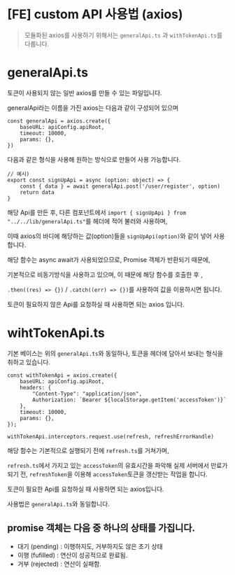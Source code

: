 # [FE] custom API 사용법 (axios)

> 모듈화된 axios를 사용하기 위해서는 `generalApi.ts` 과 `withTokenApi.ts`를 다룹니다.

# 

# generalApi.ts

토큰이 사용되지 않는 일반 axios를 만들 수 있는 파일입니다.

generalApi라는 이름을 가진 axios는 다음과 같이 구성되어 있으며

```
const generalApi = axios.create({
    baseURL: apiConfig.apiRoot,
    timeout: 10000,
    params: {},
})
```

다음과 같은 형식을 사용해 원하는 방식으로 만들어 사용 가능합니다.

```
// 예시)
export const signUpApi = async (option: object) => {
    const { data } = await generalApi.post('/user/register', option)
    return data
}
```

해당 Api를 만든 후, 다른 컴포넌트에서 `import { signUpApi } from "../../lib/generalApi.ts"`를 헤더에 적어 불러와 사용하며,

이때 axios의 바디에 해당하는 값(option)들을 `signUpApi(option)`와 같이 넣어 사용합니다.

해당 함수는 async await가 사용되었으므로, Promise 객체가 반환되기 때문에,

기본적으로 비동기방식을 사용하고 있으며, 이 때문에 해당 함수를 호출한 후 ,

`.then((res) => {})` / `.catch((err) => {})`를 사용하여 값을 이용하시면 됩니다.

토큰이 필요하지 않은 Api를 요청하실 때 사용하면 되는 axios 입니다.

# 

# wihtTokenApi.ts

기본 베이스는 위의 `generalApi.ts`와 동일하나, 토큰을 헤더에 담아서 보내는 형식을 취하고 있습니다.

```
const withTokenApi = axios.create({
    baseURL: apiConfig.apiRoot,
    headers: {
        "Content-Type": "application/json",
        Authorization: `Bearer ${localStorage.getItem('accessToken')}`
    },
    timeout: 10000,
    params: {},
});

withTokenApi.interceptors.request.use(refresh, refreshErrorHandle)
```

해당 함수는 기본적으로 실행되기 전에 `refresh.ts`를 거쳐가며,

`refresh.ts`에서 가지고 있는 `accessToken`의 유효시간을 파악해 실제 서버에서 만료가 되기 전, `refreshToken`을 이용해 `accessToken`토큰을 갱신받는 작업을 합니다.

토큰이 필요한 Api를 요청하실 때 사용하면 되는 axios입니다.

사용법은 `generalApi.ts`와 동일합니다.

## 

## promise 객체는 다음 중 하나의 상태를 가집니다.

- 대기 (pending) : 이행하지도, 거부하지도 않은 초기 상태
- 이행 (fufilled) : 연산이 성공적으로 완료됨.
- 거부 (rejected) : 연산이 실패함.
